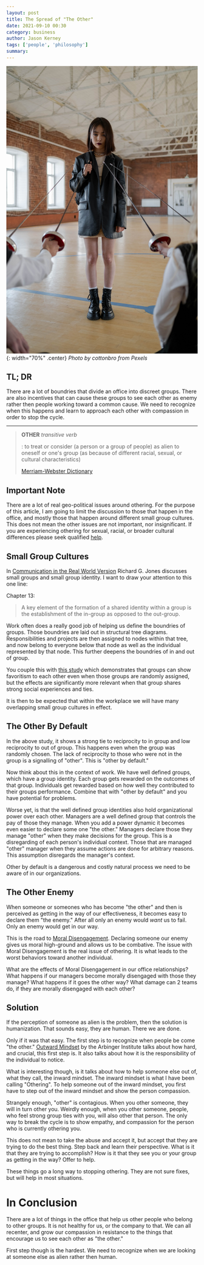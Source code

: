 ```yaml
---
layout: post
title: The Spread of "The Other"
date: 2021-09-10 00:30
category: business
author: Jason Kerney
tags: ['people', 'philosophy']
summary: 
---
```


![Girl with Rapiers pointed at her](/assets/img/posts/2021/09/pexels-cottonbro-7407853.jpg){: width="70%" .center}
_Photo by cottonbro from Pexels_


## TL; DR

There are a lot of boundries that divide an office into discreet groups. There are also incentives that can cause these groups to see each other as enemy rather then people working toward a common cause. We need to recognize when this happens and learn to approach each other with compassion in order to stop the cycle.

---

> **OTHER** _transitive verb_
>
> : to treat or consider (a person or a group of people) as alien to oneself or one's group (as because of different racial, sexual, or cultural characteristics)
>
> [Merriam-Webster Dictionary](https://www.merriam-webster.com/dictionary/other)

## Important Note

There are a lot of real geo-political issues around othering. For the purpose of this article, I am going to limit the discussion to those that happen in the office, and mostly those that happen around different small group cultures. This does not mean the other issues are not important, nor insignificant. If you are experiencing othering for sexual, racial, or broader cultural differences please seek qualified [help](https://civilrights.justice.gov/).

## Small Group Cultures

In [Communication in the Real World Version](https://www.amazon.com/Communication-Real-World-Version-2-1/dp/1453335927/ref=pd_sbs_2/147-4649034-8855446?pd_rd_w=vZW4J&pf_rd_p=0f56f70f-21e6-4d11-bb4a-bcdb928a3c5a&pf_rd_r=28A4J8R17PXS0BT7PKAT&pd_rd_r=8dc3d381-2d0c-4a51-a164-290edce8b886&pd_rd_wg=0JdA6&pd_rd_i=1453335927&psc=1) Richard G. Jones discusses small groups and small group identity. I want to draw your attention to this one line:

Chapter 13:

> A key element of the formation of a shared identity within a group is the establishment of the in-group as opposed to the out-group.

Work often does a really good job of helping us define the boundries of groups. Those boundries are laid out in structural tree diagrams. Responsibilities and projects are then assigned to nodes within that tree, and now belong to everyone below that node as well as the individual represented by that node. This further deepens the boundries of in and out of group.

You couple this with [this study](https://nebula.wsimg.com/c319ec16cd6e4eb36847ac97bde6436a?AccessKeyId=6D9673982F271B3E540E&disposition=0&alloworigin=1) which demonstrates that groups can show favoritism to each other even when those groups are randomly assigned, but the effects are significantly more relevant when that group shares strong social experiences and ties.

It is then to be expected that within the workplace we will have many overlapping small group cultures in effect.

## The Other By Default

In the above study, it shows a strong tie to reciprocity to in group and low reciprocity to out of group. This happens even when the group was randomly chosen. The lack of reciprocity to those who were not in the group is a signalling of "other". This is "other by default."

Now think about this in the context of work. We have well defined groups, which have a group identity. Each group gets rewarded on the outcomes of that group. Individuals get rewarded based on how well they contributed to their groups performance. Combine that with "other by default" and you have potential for problems.

Worse yet, is that the well defined group identities also hold organizational power over each other. Managers are a well defined group that controls the pay of those they manage. When you add a power dynamic it becomes even easier to declare some one "the other." Managers declare those they manage "other" when they make decisions for the group. This is a disregarding of each person's individual context. Those that are managed "other" manager when they assume actions are done for arbitrary reasons. This assumption disregards the manager's context.

Other by default is a dangerous and costly natural process we need to be aware of in our organizations.

## The Other Enemy

When someone or someones who has become "the other" and then is perceived as getting in the way of our effectiveness, it becomes easy to declare them "the enemy." After all only an enemy would _want_ us to fail. Only an enemy would get in our way.

This is the road to [Moral Disengagement](https://en.wikipedia.org/wiki/Moral_disengagement). Declaring someone our enemy gives us moral high-ground and allows us to be combative. The issue with Moral Disengagement is the real issue of othering. It is what leads to the worst behaviors toward another individual.

What are the effects of Moral Disengagement in our office relationships? What happens if our managers become morally disengaged with those they manage? What happens if it goes the other way? What damage can 2 teams do, if they are morally disengaged with each other?

## Solution

If the perception of someone as alien is the problem, then the solution is humanization. That sounds easy, they are human. There we are done.

Only if it was that easy. The first step is to recognize when people be come "the other." [Outward Mindset](https://www.amazon.com/Outward-Mindset-Seeing-Beyond-Ourselves/dp/1626567158) by the Arbinger Institute talks about how hard, and crucial, this first step is. It also talks about how it is the responsibility of the individual to notice.

What is interesting though, is it talks about how to help someone else out of, what they call, the inward mindset. The inward mindset is what I have been calling "Othering". To help someone out of the inward mindset, you first have to step out of the inward mindset and show the person compassion.

Strangely enough, "other" is contagious. When you other someone, they will in turn other you. Weirdly enough, when you other someone, people, who feel strong group ties with you, will also other that person. The only way to break the cycle is to show empathy, and compassion for the person who is currently othering you.

This does not mean to take the abuse and accept it, but accept that they are trying to do the best thing. Step back and learn their perspective. What is it that they are trying to accomplish? How is it that they see you or your group as getting in the way? Offer to help.

These things go a long way to stopping othering. They are not sure fixes, but will help in most situations.

# In Conclusion

There are a lot of things in the office that help us other people who belong to other groups. It is not healthy for us, or the company to that. We can all recenter, and grow our compassion in resistance to the things that encourage us to see each other as "the other."

First step though is the hardest. We need to recognize when we are looking at someone else as alien rather then human.